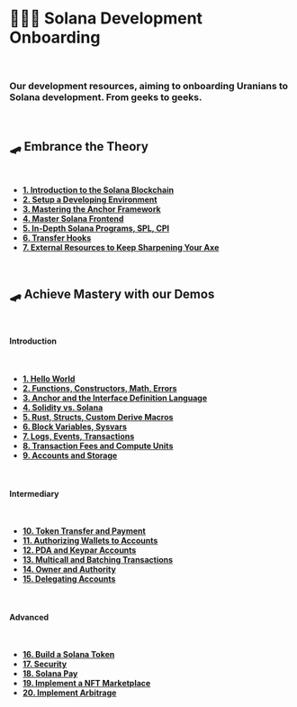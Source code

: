 # 👩🏽‍💻 Solana Development Onboarding

<br>

### Our development resources, aiming to onboarding Uranians to Solana development. From geeks to geeks.

<br>

## 🛹 Embrance the Theory

<br>

* **[1. Introduction to the Solana Blockchain](chapters/01_intro.md)**
* **[2. Setup a Developing Environment](chapters/02_dev_env.md)**
* **[3. Mastering the Anchor Framework](chapters/03_anchor.md)**
* **[4. Master Solana Frontend](chapters/04_frontend.md)**
* **[5. In-Depth Solana Programs, SPL, CPI](chapters/05_programs_in_depth.md)**
* **[6. Transfer Hooks](chapters/06_transfer_hooks.md)**
* **[7. External Resources to Keep Sharpening Your Axe](chapters/07_sharpening_your_axes.md)**



<br>


## 🛹 Achieve Mastery with our Demos

<br>

#### Introduction

<br>

* **[1. Hello World](demos/01_hello_world)**
* **[2. Functions, Constructors, Math, Errors](demos/02_functions)**
* **[3. Anchor and the Interface Definition Language](demos/03_anchor)**
* **[4. Solidity vs. Solana](demos/04_sol_vs_sol)**
* **[5. Rust, Structs, Custom Derive Macros](demos/05_rust)**
* **[6. Block Variables, Sysvars](demos/06_blocks)**
* **[7. Logs, Events, Transactions](demos/07_logs_events_txs)**
* **[8. Transaction Fees and Compute Units](demos/08_transactions)**
* **[9. Accounts and Storage](demos/09_accounts_and_storage)**


<br>

#### Intermediary

<br>

* **[10. Token Transfer and Payment](demos/10_payment)**
* **[11. Authorizing Wallets to Accounts](demos/11_wallets_to_account)**
* **[12. PDA and Keypar Accounts](demos/12_pda)**
* **[13. Multicall and Batching Transactions](demos/13_multicall)**
* **[14. Owner and Authority](demos/14_ownership)**
* **[15. Delegating Accounts](demos/15_delegating)**


<br>

#### Advanced

<br>

* **[16. Build a Solana Token](demos/16_token)**
* **[17. Security](demos/17_security)**
* **[18. Solana Pay](demos/18_solana_pay)**
* **[19. Implement a NFT Marketplace](demos/19_nft_marketplace)**
* **[20. Implement Arbitrage](demos/20_arbitrage)**








